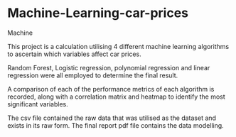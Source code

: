# Machine-Learning-car-prices
Machine 


This project is a calculation utilising 4 different machine learning algorithms to ascertain which variables affect car prices.

Random Forest, Logistic regression, polynomial regression and linear regression were all employed to determine the final result.

A comparison of each of the performance metrics of each algorithm is recorded, along with a correlation matrix and heatmap to identify the most significant variables.

The csv file contained the raw data that was utilised as the dataset and exists in its raw form.
The final report pdf file contains the data modelling.
